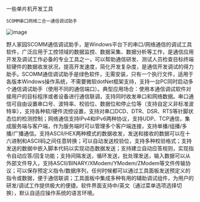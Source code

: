   一些单片机开发工具


    SCOMM串口网络二合一通信调试助手
  ![image](https://github.com/orbit666/-Microcontroller/assets/63085968/e8cd753a-6b5e-4e01-b862-c7de0137f6a5)



  野人家园SCOMM通信调试助手，是Windows平台下的串口/网络通信的调试工具软件，广泛应用于工控领域的数据监控、数据采集、数据分析等工作，是通信应用开发及调试工作必备的专业工具之一，可以帮助通信研发、测试人员检查目标终端软硬件的数据收发状况，提高开发速度，简化开发复杂度，是通信开发调试的得力助手。SCOMM通信调试助手是绿色软件，无需安装，只有一个执行文件，适用于各版本Windows操作系统，不需要微软dotNet框架支持，支持一台PC同时启动多个通信调试助手（使用不同的通信端口）。典型应用场合：使用本通信调试软件对接用户的目标程序或者设备进行通信联调，支持同时收发串口和网络数据。串口通信可自由设置串口号、波特率、校验位、数据位和停止位等（支持自定义非标准波特率），支持各种软/硬件流控设置，支持对串口DCD、DTR、DSR、RTS等针脚状态位的检测控制；网络通信支持IPv4和IPv6两种协议，支持UDP、TCP通信，集成服务端与客户端，作为服务端时可以管理多个客户端连接，支持单播/组播/多播/广播通信。支持ASCII/HEX两种模式的数据收发，发送和接收的数据可以在十六进制和ASCII码之间任意转换；可以自动发送校验位，支持多种校验格式；支持发送的数据中嵌入脚本代码以实现动态数据发送；支持建立自动应答规则，实现指令自动应答/回复功能；支持间隔发送，循环发送，批处理发送，输入数据可以从外部文件导入，支持ASCII/BINARY/XModem/YModem/ZModem等文件传输协议；可以保存预定义指令/数据序列，任何时候都可以通过工具面板发送预定义的指令或数据，便于通信联调；工具面板中集成多种有用的辅助调试组件，为用户的研发/调试工作提供极大的便捷。软件界面支持中/英文（通过菜单选项选择切换），默认自适应操作系统的语言环境。
